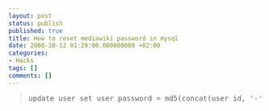 ```yaml
---
layout: post
status: publish
published: true
title: How to reset mediawiki password in mysql
date: 2008-10-12 01:29:00.000000000 +02:00
categories:
- Hacks
tags: []
comments: []
---
```

<blockquote>
<pre>
update user set user_password = md5(concat(user_id, '-', md5('kiew7eiT'))) where user_name = 'WikiSysop';
</pre>
</blockquote>
